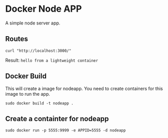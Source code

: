 # Docker Node APP
A simple node server app.
## Routes
```curl "http://localhost:3000/"```

Result: ```hello from a lightweight container```

## Docker Build
This will create a image for nodeapp. You need to create containers for this image to run the app.

```sudo docker build -t nodeapp .```

## Create a containter for nodeapp
```sudo docker run -p 5555:9999 -e APPID=5555 -d nodeapp```